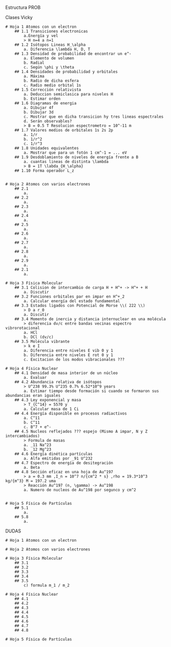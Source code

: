 Estructura PROB






Clases Vicky

    # Hoja 1 Atomos con un electron
        ## 1.1 Transiciones electronicas
            a.Energía y vel
            > H n=4 a n=1
        ## 1.2 Isótopos Lineas H_\alpha
            a. Diferencia \lambda H, D, T
        ## 1.3 Densidad de probabilidad de encontrar un e^-
            a. Elemento de volumen
            b. Radial
            c. Según \phi y \theta
        ## 1.4 Densidades de probabilidad y orbitales
            a. Máxima
            b. Radio de dicha esfera
            c. Radio medio orbital 1s
        ## 1.5 Corrección relativista
            a. Deduccion semiclasica para niveles H
            b. Estimar orden
        ## 1.6 Diagramas de energia
            a. Dibujar 4f
            b. Dibujar 3d
            c. Mostrar que en dicha transicion hy tres lineas espectrales
            d. Serán observables?
            > B = 0.5 T Resolucion espectrometro = 10^-11 m
        ## 1.7 Valores medios de orbitales 1s 2s 2p
            a. 1/r
            b. 1/r^2
            c. 1/r^3
        ## 1.8 Unidades equivalentes
            a. Mostrar que para un fotón 1 cm^-1 = ... eV
        ## 1.9 Desdoblamiento de niveles de energía frente a B
            a. cuantas lineas de distinta \lambda
            > B = 1T \labda_{H_\alpha}
        ## 1.10 Forma operador L_z


    # Hoja 2 Atomos con varios electrones
        ## 2.1 
            a.
        ## 2.2 
            a.
        ## 2.3 
            a.
        ## 2.4 
            a.
        ## 2.5 
            a.
        ## 2.6 
            a.
        ## 2.7 
            a.
        ## 2.8
            a. 
        ## 2.9 
            a.
        ## 2.1 
            a.

    # Hoja 3 Física Molecular
        ## 3.1 Colision de intercambio de carga H + H^+ -> H^+ + H
            a. Discutir
        ## 3.2 Funciones orbitales par en impar en H^+_2
            a. Calcular energía del estado fundamental
        ## 3.3 Estados ligados con Potencial de Morse \\( 222 \\)
            > D a r_0 
            a. Discutir
        ## 3.4 Momento de inercia y distancia internuclear en una molécula
            > diferencia dv/c entre bandas vecinas espectro vibrorotacional
            a. HCl
            b. DCl (dv/c)
        ## 3.5 Molécula vibrante
            > k e I
            a. Diferencia entre niveles E vib 0 y 1
            b. Diferencia entre niveles E rot 0 y 1
            c. Excitacion de los modos vibracionales ???

    # Hoja 4 Física Nuclear
        ## 4.1 Densidad de masa interior de un núcleo
            a. Evaluar
        ## 4.2 Abundancia relativa de isótopos
            > U^238 99.3% U^235 0.7% 6.52*10^9 years
            a. Estimar tiempo desde formación si cuando se formaron sus abundancias eran iguales
        ## 4.3 Ley exponencial y masa
            > T_{C^14} = 5570 y
            a. Calcular masa de 1 Ci
        ## 4.4 Energía disponible en procesos radiactivos
            a. C^11
            b. C^11
            c. B^7 + e^-
        ## 4.5 Nucleos reflejados ??? espejo (Mismo A impar, N y Z intercambiados)
            > Formula de masas
            a. _11 Na^23
            b. _12 Mg^23
        ## 4.6 Energía dinética partículas
            a. Alfa emitidas por _91 U^232
        ## 4.7 Espectro de energía de desitegración
            a. Beta
        ## 4.8 Sección eficaz en una hoja de Au^197
            > a = 0.3 mm ,I_n = 10^7 n/{cm^2 * s} ,rho = 19.3*10^3 kg/{m^3} M = 197.2 uma
            > Reacción Au^197 (n, \gamma) -> Au^198
            a. Numero de nucleos de Au^198 por segunco y cm^2


    # Hoja 5 Física de Partículas
        ## 5.1
            a.
        ## 5.8
            a.


DUDAS

    # Hoja 1 Atomos con un electron

    # Hoja 2 Atomos con varios electrones

    # Hoja 3 Física Molecular
        ## 3.1
        ## 3.2
        ## 3.3
        ## 3.4
        ## 3.5
            c) formula m_1 / m_2

    # Hoja 4 Física Nuclear
        ## 4.1 
        ## 4.2
        ## 4.3
        ## 4.4
        ## 4.5
        ## 4.6
        ## 4.7
        ## 4.8

    # Hoja 5 Física de Partículas

<!--stackedit_data:
eyJoaXN0b3J5IjpbOTkyNzAxNzM2XX0=
-->